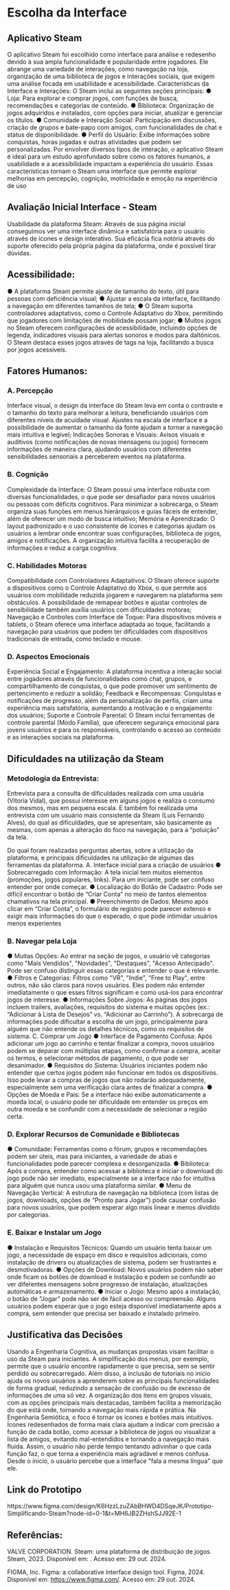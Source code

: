 <h1>Escolha da Interface</h1>
<h2>Aplicativo Steam </h2>
O aplicativo Steam foi escolhido como interface para análise e redesenho devido à sua ampla funcionalidade e popularidade entre jogadores. 
Ele abrange uma variedade de interações, como navegação na loja, organização de uma biblioteca de jogos e interações sociais, que exigem uma análise focada em usabilidade e acessibilidade. 
Características da Interface e Interações: O Steam inclui as seguintes seções principais:
●	 Loja: Para explorar e comprar jogos, com funções de busca, recomendações e categorias de conteúdo.
●	Biblioteca: Organização de jogos adquiridos e instalados, com opções para iniciar, atualizar e gerenciar os títulos.
●	Comunidade e Interação Social: Participação em discussões, criação de grupos e bate-papo com amigos, com funcionalidades de chat e status de disponibilidade. 
●	Perfil do Usuário: Exibe informações sobre conquistas, horas jogadas e outras atividades que podem ser personalizadas. 
Por envolver diversos tipos de interação, o aplicativo Steam é ideal para um estudo aprofundado sobre como os fatores humanos, a usabilidade e a acessibilidade impactam a experiência do usuário. Essas características tornam o Steam uma interface que permite explorar melhorias em percepção, cognição, motricidade e emoção na experiência de uso

<h2>Avaliação Inicial Interface - Steam</h2>

Usabilidade da plataforma Steam:  Através de sua página inicial conseguimos ver uma interface dinâmica e satisfatória para o usuário através de ícones e design interativo. Sua eficácia fica notória através do suporte oferecido pela própria página da plataforma, onde é possível tirar dúvidas.

<h2>Acessibilidade:</h2>

●	A plataforma Steam permite ajuste de tamanho do texto, útil para pessoas com deficiência visual;
●	Ajustar a escala da interface, facilitando a navegação em diferentes tamanhos de tela;
●	O Steam suporta controladores adaptativos, como o Controle Adaptativo do Xbox, permitindo que jogadores com limitações de mobilidade possam jogar;
●	Muitos jogos no Steam oferecem configurações de acessibilidade, incluindo opções de legenda, indicadores visuais para alertas sonoros e modos para daltônicos. O Steam destaca esses jogos através de tags na loja, facilitando a busca por jogos acessíveis. 

<h2>Fatores Humanos:</h2>

<h3>A. Percepção</h3>

Interface visual, o design da interface do Steam leva em conta o contraste e o tamanho do texto para melhorar a leitura, beneficiando usuários com diferentes níveis de acuidade visual. Ajustes na escala de interface e a possibilidade de aumentar o tamanho da fonte ajudam a tornar a navegação mais intuitiva e legível;
Indicações Sonoras e Visuais: Avisos visuais e auditivos (como notificações de novas mensagens ou jogos) fornecem informações de maneira clara, ajudando usuários com diferentes sensibilidades sensoriais a perceberem eventos na plataforma.

<h3>B. Cognição</h3>

Complexidade da Interface: O Steam possui uma interface robusta com diversas funcionalidades, o que pode ser desafiador para novos usuários ou pessoas com déficits cognitivos. Para minimizar a sobrecarga, o Steam organiza suas funções em menus hierárquicos e guias fáceis de entender, além de oferecer um modo de busca intuitivo;
Memória e Aprendizado: O layout padronizado e o uso consistente de ícones e categorias ajudam os usuários a lembrar onde encontrar suas configurações, biblioteca de jogos, amigos e notificações. A organização intuitiva facilita a recuperação de informações e reduz a carga cognitiva.

<h3>C. Habilidades Motoras</h3>

Compatibilidade com Controladores Adaptativos: O Steam oferece suporte a dispositivos como o Controle Adaptativo do Xbox, o que permite aos usuários com mobilidade reduzida jogarem e navegarem na plataforma sem obstáculos. A possibilidade de remapear botões e ajustar controles de sensibilidade também auxilia usuários com dificuldades motoras;
Navegação e Controles com Interface de Toque: Para dispositivos móveis e tablets, o Steam oferece uma interface adaptada ao toque, facilitando a navegação para usuários que podem ter dificuldades com dispositivos tradicionais de entrada, como teclado e mouse.

<h3>D. Aspectos Emocionais</h3>

Experiência Social e Engajamento: A plataforma incentiva a interação social entre jogadores através de funcionalidades como chat, grupos, e compartilhamento de conquistas, o que pode promover um sentimento de pertencimento e reduzir a solidão;
Feedback e Recompensas: Conquistas e notificações de progresso, além da personalização de perfis, criam uma experiência mais satisfatória, aumentando a motivação e o engajamento dos usuários;
Suporte e Controle Parental: O Steam inclui ferramentas de controle parental (Modo Família), que oferecem segurança emocional para jovens usuários e para os responsáveis, controlando o acesso ao conteúdo e as interações sociais na plataforma.

<h2>Dificuldades na utilização da Steam</h2>

<h3>Metodologia da Entrevista:</h3>

Entrevista para a consulta de dificuldades realizada com uma usuária (Vitoria Vidal), que possui interesse em alguns jogos e realiza o consumo dos mesmos, mas em pequena escala. E também foi realizada uma entrevista com um usuário mais consistente da Steam (Luis Fernando Alves), do qual as dificuldades, que se apresentam, são basicamente as mesmas, com apenas a alteração do foco na navegação, para a “poluição” da tela.

Do qual foram realizadas perguntas abertas, sobre a utilização da plataforma, e principais dificuldades na utilização de algumas das ferramentas da plataforma.
A. Interface inicial para a criação de usuários
●	Sobrecarregado com Informação: A tela inicial tem muitos elementos (promoções, jogos populares, links). Para um iniciante, pode ser confuso entender por onde começar.
●	Localização do Botão de Cadastro: Pode ser difícil encontrar o botão de “Criar Conta” no meio de tantos elementos chamativos na tela principal.
●	Preenchimento de Dados: Mesmo após clicar em “Criar Conta”, o formulário de registro pode parecer extenso e exigir mais informações do que o esperado, o que pode intimidar usuários menos experientes

<h3>B. Navegar pela Loja</h3>
●	Muitas Opções: Ao entrar na seção de jogos, o usuário vê categorias como "Mais Vendidos", "Novidades", "Destaques", "Acesso Antecipado". Pode ser confuso distinguir essas categorias e entender o que é relevante.
●	Filtros e Categorias: Filtros como "VR", "Indie", "Free to Play", entre outros, não são claros para novos usuários. Eles podem não entender imediatamente o que esses filtros significam e como usá-los para encontrar jogos de interesse.
●	Informações Sobre Jogos: As páginas dos jogos incluem trailers, avaliações, requisitos do sistema e muitas opções (ex.: “Adicionar à Lista de Desejos” vs. “Adicionar ao Carrinho”). A sobrecarga de informações pode dificultar a escolha de um jogo, principalmente para alguém que não entende os detalhes técnicos, como os requisitos de sistema.
C. Comprar um Jogo
●	Interface de Pagamento Confusa: Após adicionar um jogo ao carrinho e tentar finalizar a compra, novos usuários podem se deparar com múltiplas etapas, como confirmar a compra, aceitar os termos, e selecionar métodos de pagamento, o que pode ser desanimador.
●	Requisitos do Sistema: Usuários iniciantes podem não entender que certos jogos podem não funcionar em todos os dispositivos. Isso pode levar a compras de jogos que não rodarão adequadamente, especialmente sem uma verificação clara antes de finalizar a compra.
●	Opções de Moeda e País: Se a interface não exibe automaticamente a moeda local, o usuário pode ter dificuldade em entender os preços em outra moeda e se confundir com a necessidade de selecionar a região certa.

<h3>D. Explorar Recursos de Comunidade e Bibliotecas</h3>
●	Comunidade: Ferramentas como o fórum, grupos e recomendações podem ser úteis, mas para iniciantes, a variedade de abas e funcionalidades pode parecer complexa e desorganizada.
●	Biblioteca: Após a compra, entender como acessar a biblioteca e iniciar o download do jogo pode não ser imediato, especialmente se a interface não for intuitiva para alguém que nunca usou uma plataforma similar.
●	Menu de Navegação Vertical: A estrutura de navegação na biblioteca (com listas de jogos, downloads, opções de “Pronto para Jogar”) pode causar confusão para novos usuários, que podem esperar algo mais linear e menos dividido por categorias.




<h3>E. Baixar e Instalar um Jogo</h3>
●	Instalação e Requisitos Técnicos: Quando um usuário tenta baixar um jogo, a necessidade de espaço em disco e requisitos adicionais, como instalação de drivers ou atualizações de sistema, podem ser frustrantes e desmotivadoras.
●	Opções de Download: Novos usuários podem não saber onde ficam os botões de download e instalação e podem se confundir ao ver diferentes mensagens sobre progresso de instalação, atualizações automáticas e armazenamento.
●	Iniciar o Jogo: Mesmo após a instalação, o botão de "Jogar" pode não ser de fácil acesso ou compreensão. Alguns usuários podem esperar que o jogo esteja disponível imediatamente após a compra, sem entender que precisa ser baixado e instalado primeiro.

<h2>Justificativa das Decisões</h2>
Usando a Engenharia Cognitiva, as mudanças propostas visam facilitar o uso da Steam para iniciantes. A simplificação dos menus, por exemplo, permite que o usuário encontre rapidamente o que precisa, sem se sentir perdido ou sobrecarregado. Além disso, a inclusão de tutoriais no início ajuda os novos usuários a aprenderem sobre as principais funcionalidades de forma gradual, reduzindo a sensação de confusão ou de excesso de informações de uma só vez. A organização dos itens em grupos visuais, com as opções principais mais destacadas, também facilita a memorização do que está onde, tornando a navegação mais rápida e prática.
Na Engenharia Semiótica, o foco é tornar os ícones e botões mais intuitivos. Ícones redesenhados de forma mais clara ajudam a indicar com precisão a função de cada botão, como acessar a biblioteca de jogos ou visualizar a lista de amigos, evitando mal-entendidos e tornando a navegação mais fluida. Assim, o usuário não perde tempo tentando adivinhar o que cada função faz, o que torna a experiência mais agradável e menos confusa. Desde o início, o usuário percebe que a interface "fala a mesma língua" que ele.


<h2>Link do Prototipo</h2>
https://www.figma.com/design/K6HzzLzuZAbBHWD4DSqeJK/Prototipo-Simplificando-Steam?node-id=0-1&t=MH6JB2ZHshSJJ92E-1

<h2>Referências:</h2>
VALVE CORPORATION. Steam: uma plataforma de distribuição de jogos. Steam, 2023. Disponível em: <https://store.steampowered.com/>. Acesso em: 29 out. 2024.

FIGMA, Inc. Figma: a collaborative interface design tool. Figma, 2024. 
Disponível em: <https://www.figma.com/>. Acesso em: 29 out. 2024.


